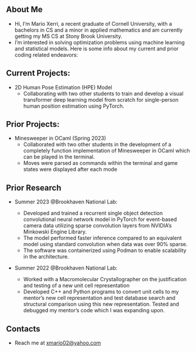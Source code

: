 ## About Me
- Hi, I’m Mario Xerri, a recent graduate of Cornell University, with a bachelors in CS and a minor in applied mathematics and am currently getting my MS CS at Stony Brook University.
- I’m interested in solving optimization problems using machine learning and statistical models.  Here is some info about my current and prior coding related endeavors:

## Current Projects:
   - 2D Human Pose Estimation (HPE) Model
       - Collaborating with two other students to train and develop a visual transformer deep learning model from scratch for single-person human position estimation using PyTorch. 

## Prior Projects: 
   - Minesweeper in OCaml (Spring 2023)
        - Collaborated with two other students in the development of a completely function implementation of Minesweeper in OCaml which can be played in the terminal.
        - Moves were parsed as commands within the terminal and game states were displayed after each mode
          
## Prior Research 
   - Summer 2023 @Brookhaven National Lab:
        - Developed and trained a recurrent single object detection convolutional neural network model in PyTorch for event-based camera data utilizing sparse convolution layers from NVIDIA’s Minkowski Engine Library.
        - The model performed faster inference compared to an equivalent model using standard convolution when data was over 90% sparse.
        -  The software was containerized using Podman to enable scalability in the architecture. 

   - Summer 2022 @Brookhaven National Lab:
        - Worked with a Macromolecular Crystallographer on the justification and testing of a new unit cell representation
        - Developed C++ and Python programs to convert unit cells to my mentor’s new cell representation and test database search and structural comparison using this new representation. Tested and debugged my mentor’s code which I was expanding upon.    

    
## Contacts
- Reach me at xmario02@yahoo.com

<!---
MaXerri/MaXerri is a ✨ special ✨ repository because its `README.md` (this file) appears on your GitHub profile.
You can click the Preview link to take a look at your changes.
--->
